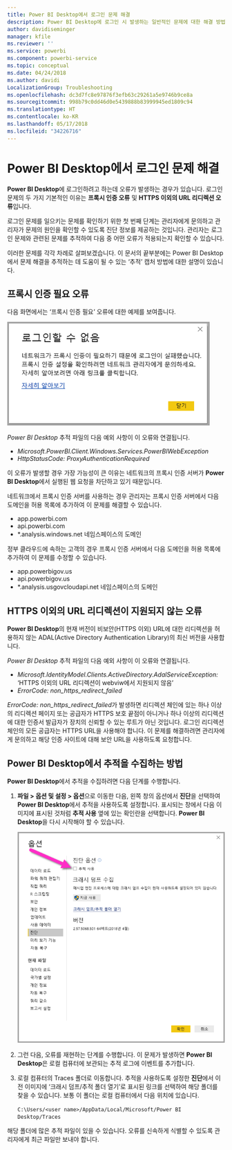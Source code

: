 ```yaml
---
title: Power BI Desktop에서 로그인 문제 해결
description: Power BI Desktop에 로그인 시 발생하는 일반적인 문제에 대한 해결 방법
author: davidiseminger
manager: kfile
ms.reviewer: ''
ms.service: powerbi
ms.component: powerbi-service
ms.topic: conceptual
ms.date: 04/24/2018
ms.author: davidi
LocalizationGroup: Troubleshooting
ms.openlocfilehash: dc3d7fc8e97876f3efb63c29261a5e9746b9ce8a
ms.sourcegitcommit: 998b79c0dd46d0e5439888b83999945ed1809c94
ms.translationtype: HT
ms.contentlocale: ko-KR
ms.lasthandoff: 05/17/2018
ms.locfileid: "34226716"
---
```

# <a name="troubleshooting-sign-in-for-power-bi-desktop"></a>Power BI Desktop에서 로그인 문제 해결
**Power BI Desktop**에 로그인하려고 하는데 오류가 발생하는 경우가 있습니다. 로그인 문제의 두 가지 기본적인 이유는 **프록시 인증 오류** 및 **HTTPS 이외의 URL 리디렉션 오류**입니다. 

로그인 문제를 일으키는 문제를 확인하기 위한 첫 번째 단계는 관리자에게 문의하고 관리자가 문제의 원인을 확인할 수 있도록 진단 정보를 제공하는 것입니다. 관리자는 로그인 문제와 관련된 문제를 추적하여 다음 중 어떤 오류가 적용되는지 확인할 수 있습니다. 

이러한 문제를 각각 차례로 살펴보겠습니다. 이 문서의 끝부분에는 Power BI Desktop에서 문제 해결을 추적하는 데 도움이 될 수 있는 ‘추적’ 캡처 방법에 대한 설명이 있습니다.


## <a name="proxy-authentication-required-error"></a>프록시 인증 필요 오류

다음 화면에서는 ‘프록시 인증 필요’ 오류에 대한 예제를 보여줍니다.

![프록시 인증 오류에 대한 로그인 오류](media/desktop-troubleshooting-sign-in/desktop-tshoot-sign-in_01.png)

*Power BI Desktop* 추적 파일의 다음 예외 사항이 이 오류와 연결됩니다.

* *Microsoft.PowerBI.Client.Windows.Services.PowerBIWebException*
* *HttpStatusCode: ProxyAuthenticationRequired*

이 오류가 발생할 경우 가장 가능성이 큰 이유는 네트워크의 프록시 인증 서버가 **Power BI Desktop**에서 실행된 웹 요청을 차단하고 있기 때문입니다. 

네트워크에서 프록시 인증 서버를 사용하는 경우 관리자는 프록시 인증 서버에서 다음 도메인을 허용 목록에 추가하여 이 문제를 해결할 수 있습니다.

* app.powerbi.com
* api.powerbi.com
* *.analysis.windows.net 네임스페이스의 도메인

정부 클라우드에 속하는 고객의 경우 프록시 인증 서버에서 다음 도메인을 허용 목록에 추가하여 이 문제를 수정할 수 있습니다.

* app.powerbigov.us
* api.powerbigov.us
* *.analysis.usgovcloudapi.net 네임스페이스의 도메인

## <a name="non-https-url-redirect-not-supported-error"></a>HTTPS 이외의 URL 리디렉션이 지원되지 않는 오류

**Power BI Desktop**의 현재 버전이 비보안(HTTPS 이외) URL에 대한 리디렉션을 허용하지 않는 ADAL(Active Directory Authentication Library)의 최신 버전을 사용합니다. 

*Power BI Desktop* 추적 파일의 다음 예외 사항이 이 오류와 연결됩니다.

* *Microsoft.IdentityModel.Clients.ActiveDirectory.AdalServiceException:* ‘HTTPS 이외의 URL 리디렉션이 webviw에서 지원되지 않음’
* *ErrorCode: non_https_redirect_failed*

*ErrorCode: non_https_redirect_failed*가 발생하면 리디렉션 체인에 있는 하나 이상의 리디렉션 페이지 또는 공급자가 HTTPS 보호 끝점이 아니거나 하나 이상의 리디렉션에 대한 인증서 발급자가 장치의 신뢰할 수 있는 루트가 아닌 것입니다. 로그인 리디렉션 체인의 모든 공급자는 HTTPS URL을 사용해야 합니다. 이 문제를 해결하려면 관리자에게 문의하고 해당 인증 사이트에 대해 보안 URL을 사용하도록 요청합니다. 

## <a name="how-to-collect-a-trace-in-power-bi-desktop"></a>Power BI Desktop에서 추적을 수집하는 방법

**Power BI Desktop**에서 추적을 수집하려면 다음 단계를 수행합니다.

1. **파일 > 옵션 및 설정 > 옵션**으로 이동한 다음, 왼쪽 창의 옵션에서 **진단**을 선택하여 **Power BI Desktop**에서 추적을 사용하도록 설정합니다. 표시되는 창에서 다음 이미지에 표시된 것처럼 **추적 사용** 옆에 있는 확인란을 선택합니다. **Power BI Desktop**을 다시 시작해야 할 수 있습니다.
   
   ![Power BI Desktop에서 추적 사용](media/desktop-troubleshooting-sign-in/desktop-tshoot-sign-in_02.png)

2. 그런 다음, 오류를 재현하는 단계를 수행합니다. 이 문제가 발생하면 **Power BI Desktop**은 로컬 컴퓨터에 보관되는 추적 로그에 이벤트를 추가합니다.

3. 로컬 컴퓨터의 Traces 폴더로 이동합니다. 추적을 사용하도록 설정한 **진단**에서 이전 이미지에 ‘크래시 덤프/추적 폴더 열기’로 표시된 링크를 선택하여 해당 폴더를 찾을 수 있습니다. 보통 이 폴더는 로컬 컴퓨터에서 다음 위치에 있습니다.

    `C:\Users/<user name>/AppData/Local/Microsoft/Power BI Desktop/Traces`

해당 폴더에 많은 추적 파일이 있을 수 있습니다. 오류를 신속하게 식별할 수 있도록 관리자에게 최근 파일만 보내야 합니다. 

